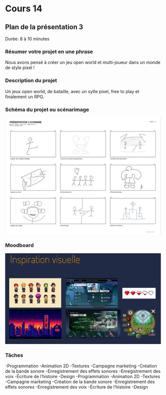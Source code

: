 # Cours 14
## Plan de la présentation 3
Durée: 8 à 10 minutes

### Résumer votre projet en une phrase
Nous avons pensé à créer un jeu open world et multi-joueur dans un monde de style pixel !

### Description du projet 
 Un jeux open world, de bataille, avec un sytle pixel, free to play et finalement un RPG.

### Schéma du projet ou scénarimage
![Image](Images/MicrosoftTeams-image.png)
 
### Moodboard
![Image](Images/MicrosoftTeams-image%20(1).png)

### Tâches
-Programmation
-Animation 2D
-Textures
-Campagne marketing
-Création de la bande sonore
-Enregistrement des effets sonores
-Enregistrement des voix
-Écriture de l’histoire
-Design
-Programmation
-Animation 2D
-Textures
-Campagne marketing
-Création de la bande sonore
-Enregistrement des effets sonores
-Enregistrement des voix
-Écriture de l’histoire
-Design




